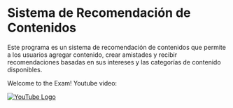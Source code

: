 # Sistema de Recomendación de Contenidos

Este programa es un sistema de recomendación de contenidos que permite a los usuarios agregar contenido, crear amistades y recibir recomendaciones basadas en sus intereses y las categorías de contenido disponibles.

Welcome to the Exam! Youtube video:

[![YouTube Logo](https://upload.wikimedia.org/wikipedia/commons/4/42/YouTube_icon_%282013-2017%29.png)](https://www.youtube.com/watch?v=WYMCHrSnyjc)
